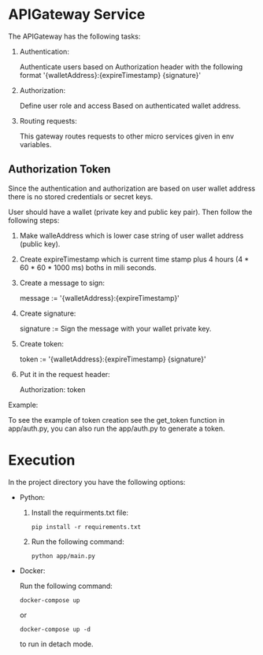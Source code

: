 # APIGateway Service
The APIGateway has the following tasks:

1. Authentication:
    
   Authenticate users based on Authorization header with the following format '{walletAddress}:{expireTimestamp} {signature}'

2. Authorization:

    Define user role and access Based on authenticated wallet address.

3. Routing requests:

    This gateway routes requests to other micro services given in env variables.


## Authorization Token
Since the authentication and authorization are based on user wallet address there is no stored credentials or secret keys.

User should have a wallet (private key and public key pair). Then follow the following steps:

1. Make walleAddress which is lower case string of user wallet address (public key).

2. Create expireTimestamp which is current time stamp plus 4 hours (4 * 60 * 60 * 1000 ms) boths in mili seconds.

3. Create a message to sign:

    message := '{walletAddress}:{expireTimestamp}'

4. Create signature:

    signature := Sign the message with your wallet private key.
    
5. Create token:

    token := '{walletAddress}:{expireTimestamp} {signature}'

6. Put it in the request header:

    Authorization: token

Example:

To see the example of token creation see the get_token function in app/auth.py, you can also run the app/auth.py to generate a token.



# Execution

In the project directory you have the following options:

* Python:
    
    1. Install the requirments.txt file:

        ```
        pip install -r requirements.txt
        ```

    2.  Run the following command:

        ```
        python app/main.py
        ```

* Docker:

    Run the following command:
    ```
    docker-compose up
    ```
    or 
    ```
    docker-compose up -d 
    ```
    to run in detach mode.
